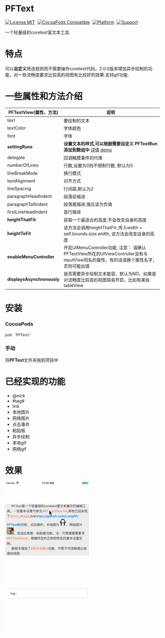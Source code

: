 PFText
==============
[![License MIT](https://img.shields.io/badge/license-MIT-green.svg?style=flat)](https://raw.githubusercontent.com/LongPF/PFText/master/LICENSE)&nbsp;
[![CocoaPods Compatible](https://img.shields.io/cocoapods/v/PFText.svg)](https://img.shields.io/cocoapods/v/PFText.svg)&nbsp;
[![Platform](https://img.shields.io/cocoapods/p/PFText.svg?style=flat)](http://cocoadocs.org/docsets/PFText)&nbsp;
[![Support](https://img.shields.io/badge/support-iOS%206%2B%20-blue.svg?style=flat)](https://www.apple.com/nl/ios/)&nbsp;


一个轻量级的coretext富文本工具.

特点
==============
可以**自定义**筛选规则而不需要操作coretext代码，2.0.0版本增加异步绘制的功能，对一些流畅度要求比较高的视图有比较好的效果.支持gif功能.

一些属性和方法介绍
==============

PFTextView(属性、方法)  |  说明
--------------------- | -------------
text 				   	  | 要绘制的文本
textColor  			  | 字体颜色
font					  | 字体
**settingRuns** 		  | **设置文本的样式,可以根据需要自定义 PFTextRun 添加到数组中** [详情](https://github.com/LongPF/PFText/blob/master/PFText/PFTextView.h) [demo](https://github.com/LongPF/PFText) 
delegate  			  | 回调触摸事件的代理
numberOfLines 		  | 行数,设置为0则不限制行数, 默认为0
lineBreakMode			  | 换行模式
textAlignment			  | 对齐方式
lineSpacing   		  | 行间距,默认为2
paragraphHeadIndent   | 段落前缩进
paragraphTailIndent   | 段落尾缩进,值应该为负值
firstLineHeadIndent   | 首行缩进
**heightThatFit:**    | 获取一个最适合的高度,不会改变自身的高度
**heightToFit**  	  | 该方法会调用heightThatFit:,传入width = self.bounds.size.width, 该方法会改变自身的高度
**enableMenuController**    | 开启UIMenuController功能, 注意： 请确认PFTextView所在的UIViewController没有与inputView同名的属性，有的话请换个属性名字，否则可能出错
**displaysAsynchronously**  	  | 是否需要异步绘制文本能容，默认为NO，如果是对流畅度比较高的视图简易开启，比如有某些tableView

安装
==============
### CocoaPods
`pod 'PFText'`

### 手动
将**PFText**文件夹拖到项目中

已经实现的功能
==============

* @nick 
*  #tag# 
* link
* 本地图片
* 网络图片
* 点击事件
* 粘贴板
* 异步绘制
* 本地gif
* 网络gif

效果
==============

![](Asset/Untitled.gif)



